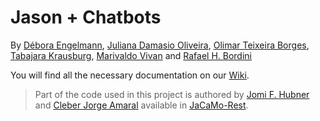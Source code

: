 # Jason + Chatbots

By [Débora Engelmann](https://github.com/DeboraEngelmann), 
[Juliana Damasio Oliveira](https://github.com/julianadamasio), 
[Olimar Teixeira Borges](https://github.com/olimarborges), 
[Tabajara Krausburg](https://github.com/TabajaraKrausburg), 
[Marivaldo Vivan](https://github.com/Vivannaboa) and
[Rafael H. Bordini](https://github.com/rbordini)

You will find all the necessary documentation on our [Wiki](https://github.com/DeboraEngelmann/helloworld_from_jason/wiki).

> Part of the code used in this project is authored by [Jomi F. Hubner](https://github.com/jomifred) and [Cleber Jorge Amaral](https://github.com/cleberjamaral) available in [JaCaMo-Rest](https://github.com/jacamo-lang/jacamo-rest).

